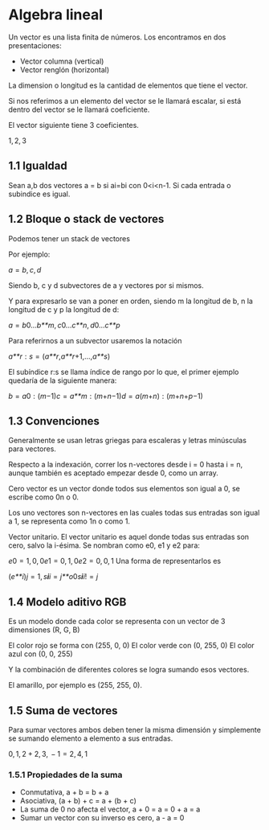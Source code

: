 # Algebra lineal

Un vector es una lista finita de números. Los encontramos en dos
presentaciones:

-   Vector columna (vertical)
-   Vector renglón (horizontal)

La dimension o longitud es la cantidad de elementos que tiene el vector.

Si nos referimos a un elemento del vector se le llamará escalar, si está
dentro del vector se le llamará coeficiente.

El vector siguiente tiene 3 coeficientes.

1, 2, 3



## 1.1 Igualdad

Sean a,b dos vectores a = b si ai=bi con 0\<i\<n-1. Si cada entrada o
subindice es igual.

## 1.2 Bloque o stack de vectores

Podemos tener un stack de vectores

Por ejemplo:

*a* = *b*, *c*, *d*

Siendo b, c y d subvectores de a y vectores por si mismos.

Y para expresarlo se van a poner en orden, siendo m la longitud de b, n
la longitud de c y p la longitud de d:

*a* = *b*0...*b**m*, *c*0...*c**n*, *d*0...*c**p*

Para referirnos a un subvector usaremos la notación

*a**r* : *s* = (*a**r*,*a**r*+1,...,*a**s*)

El subíndice r:s se llama índice de rango por lo que, el primer ejemplo
quedaría de la siguiente manera:

*b* = *a*0 : (*m*−1)*c* = *a**m* : (*m*+*n*−1)*d* = *a*(*m*+*n*) : (*m*+*n*+*p*−1)

## 1.3 Convenciones

Generalmente se usan letras griegas para escaleras y letras minúsculas
para vectores.

Respecto a la indexación, correr los n-vectores desde i = 0 hasta i = n,
aunque también es aceptado empezar desde 0, como un array.

Cero vector es un vector donde todos sus elementos son igual a 0, se
escribe como 0n o 0.

Los uno vectores son n-vectores en las cuales todas sus entradas son
igual a 1, se representa como 1n o como 1.

Vector unitario. El vector unitario es aquel donde todas sus entradas
son cero, salvo la i-ésima. Se nombran como e0, e1 y e2 para:

*e*0 = 1, 0, 0*e*1 = 0, 1, 0*e*2 = 0, 0, 1 Una forma de representarlos
es

(*e**i*)*j* = 1, *s**i**i* = *j**o*0*s**i**i*! = *j*

## 1.4 Modelo aditivo RGB

Es un modelo donde cada color se representa con un vector de 3
dimensiones (R, G, B)

El color rojo se forma con (255, 0, 0) El color verde con (0, 255, 0) El
color azul con (0, 0, 255)

Y la combinación de diferentes colores se logra sumando esos vectores.

El amarillo, por ejemplo es (255, 255, 0).

## 1.5 Suma de vectores

Para sumar vectores ambos deben tener la misma dimensión y simplemente
se sumando elemento a elemento a sus entradas.

0, 1, 2 + 2, 3,  − 1 = 2, 4, 1

### 1.5.1 Propiedades de la suma

-   Conmutativa, a + b = b + a
-   Asociativa, (a + b) + c = a + (b + c)
-   La suma de 0 no afecta el vector, a + 0 = a = 0 + a = a
-   Sumar un vector con su inverso es cero, a - a = 0
